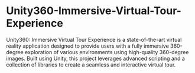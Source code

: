 # Unity360-Immersive-Virtual-Tour-Experience
 Unity360: Immersive Virtual Tour Experience is a state-of-the-art virtual reality application designed to provide users with a fully immersive 360-degree exploration of various environments using high-quality 360-degree images. Built using Unity, this project leverages advanced scripting and a collection of libraries to create a seamless and interactive virtual tour.
